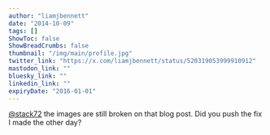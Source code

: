```yaml
---
author: "liamjbennett"
date: "2014-10-09"
tags: []
ShowToc: false
ShowBreadCrumbs: false
thumbnail: "/img/main/profile.jpg"
twitter_link: "https://x.com/liamjbennett/status/520319053999910912"
mastodon_link: ""
bluesky_link: ""
linkedin_link: ""
expiryDate: "2016-01-01"
---
```


[@stack72](https://x.com/stack72) the images are still broken on that blog post. Did you push the fix I made the other day?

